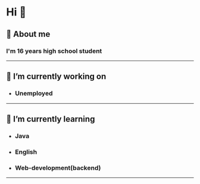 # Hi 👋

## :panda_face: About me 
### I'm 16 years high school student
---
## 🔭 I’m currently working on
* ### **Unemployed** 
---
## 🌱 I’m currently learning 
* ### Java
* ### English 
* ### Web-development(backend)
---
